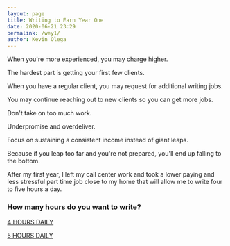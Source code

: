 ```yaml
--- 
layout: page
title: Writing to Earn Year One
date: 2020-06-21 23:29
permalink: /wey1/ 
author: Kevin Olega 
--- 
```

When you're more experienced, you may charge higher.

The hardest part is getting your first few clients.

When you have a regular client, you may request for additional writing jobs.

You may continue reaching out to new clients so you can get more jobs.

Don't take on too much work.

Underpromise and overdeliver.

Focus on sustaining a consistent income instead of giant leaps.

Because if you leap too far and you're not prepared, you'll end up falling to the bottom.

After my first year, I left my call center work and took a lower paying and less stressful part time job close to my home that will allow me to write four to five hours a day.

### How many hours do you want to write?

<a href="https://callcentertrainingtips.com/we4/" class="button focus">4 HOURS DAILY</a>

<a href="https://callcentertrainingtips.com/we5/" class="button focus">5 HOURS DAILY</a>
